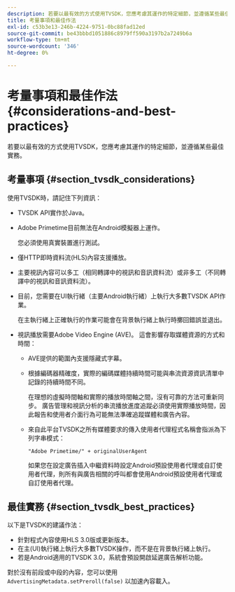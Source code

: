```yaml
---
description: 若要以最有效的方式使用TVSDK，您應考慮其運作的特定細節，並遵循某些最佳實務。
title: 考量事項和最佳作法
exl-id: c53b3e13-246b-4224-9751-0bc88fad12ed
source-git-commit: be43bbbd1051886c8979ff590a3197b2a7249b6a
workflow-type: tm+mt
source-wordcount: '346'
ht-degree: 0%

---
```


# 考量事項和最佳作法 {#considerations-and-best-practices}

若要以最有效的方式使用TVSDK，您應考慮其運作的特定細節，並遵循某些最佳實務。

## 考量事項 {#section_tvsdk_considerations}

使用TVSDK時，請記住下列資訊：

* TVSDK API實作於Java。
* Adobe Primetime目前無法在Android模擬器上運作。

   您必須使用真實裝置進行測試。
* 僅HTTP即時資料流(HLS)內容支援播放。
* 主要視訊內容可以多工（相同轉譯中的視訊和音訊資料流）或非多工（不同轉譯中的視訊和音訊資料流）。
* 目前，您需要在UI執行緒（主要Android執行緒）上執行大多數TVSDK API作業。

   在主執行緒上正確執行的作業可能會在背景執行緒上執行時擲回錯誤並退出。
* 視訊播放需要Adobe Video Engine (AVE)。 這會影響存取媒體資源的方式和時間：

   * AVE提供的範圍內支援隱藏式字幕。
   * 根據編碼器精確度，實際的編碼媒體持續時間可能與串流資源資訊清單中記錄的持續時間不同。

      在理想的虛擬時間軸和實際的播放時間軸之間，沒有可靠的方法可重新同步。 廣告管理和視訊分析的串流播放進度追蹤必須使用實際播放時間，因此報告和使用者介面行為可能無法準確追蹤媒體和廣告內容。
   * 來自此平台TVSDK之所有媒體要求的傳入使用者代理程式名稱會指派為下列字串模式：

      ```
      "Adobe Primetime/" + originalUserAgent
      ```

      如果您在設定廣告插入中繼資料時設定Android預設使用者代理或自訂使用者代理，則所有與廣告相關的呼叫都會使用Android預設使用者代理或自訂使用者代理。

## 最佳實務 {#section_tvsdk_best_practices}

以下是TVSDK的建議作法：

* 針對程式內容使用HLS 3.0版或更新版本。
* 在主(UI)執行緒上執行大多數TVSDK操作，而不是在背景執行緒上執行。
* 若是Android適用的TVSDK 3.0，系統會預設開啟延遲廣告解析功能。

對於沒有前段或中段的內容，您可以使用 `AdvertisingMetadata.setPreroll(false)` 以加速內容載入。
